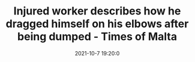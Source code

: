 ---
"title": "Injured worker describes how he dragged himself on his elbows after being dumped - Times of Malta"
"date": "2021-10-7 19:20:0"
"feed_name": "GOOGLENEWSCONSTRUCTION"
"feed_website": "https://news.google.com/search?q=construction%2Bincident&hl=en-US&gl=US&ceid=US:en"
"feed_rss": "https://news.google.com/rss/search?q=construction%2Bincident&hl=en-US&gl=US&ceid=US:en"
"link": "https://timesofmalta.com/articles/view/injured-worker-describes-how-he-dragged-himself-on-his-elbows-after.906349"
"source": "{'href': 'https://timesofmalta.com', 'title': 'Times of Malta'}"
"file": "_posts/2021-1-1-9dc6afee2ab20718dec1d6f56ba6f90d825bf589.md"
"accident": "1"
"drilling": "0"
"dead": "0"
"injured": "1"
"arrested": "0"
"place": "unknown place"
"where": "unknown site"
"causes": "unknown"
"place_uri": "unknown place"
---